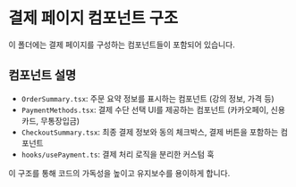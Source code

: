 
# 결제 페이지 컴포넌트 구조

이 폴더에는 결제 페이지를 구성하는 컴포넌트들이 포함되어 있습니다.

## 컴포넌트 설명

- `OrderSummary.tsx`: 주문 요약 정보를 표시하는 컴포넌트 (강의 정보, 가격 등)
- `PaymentMethods.tsx`: 결제 수단 선택 UI를 제공하는 컴포넌트 (카카오페이, 신용카드, 무통장입금)
- `CheckoutSummary.tsx`: 최종 결제 정보와 동의 체크박스, 결제 버튼을 포함하는 컴포넌트
- `hooks/usePayment.ts`: 결제 처리 로직을 분리한 커스텀 훅

이 구조를 통해 코드의 가독성을 높이고 유지보수를 용이하게 합니다.
